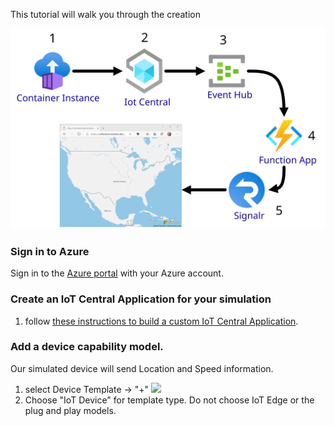 This tutorial will walk you through the creation 

![Azure architecture](./media/simulatorarch.svg )

### Sign in to Azure

Sign in to the [Azure portal](https://portal.azure.com) with your Azure account.

### Create an IoT Central Application for your simulation
1. follow [these instructions to build a custom IoT Central Application](https://docs.microsoft.com/en-us/azure/iot-central/core/quick-deploy-iot-central).
### Add a device capability model.  
Our simulated device will send Location and Speed information.
1. select Device Template -> "+"
![](https://docs.microsoft.com/en-us/azure/iot-central/core/media/quick-create-simulated-device/device-definitions.png)
2. Choose "IoT Device" for template type.  Do not choose IoT Edge or the plug and play models.




